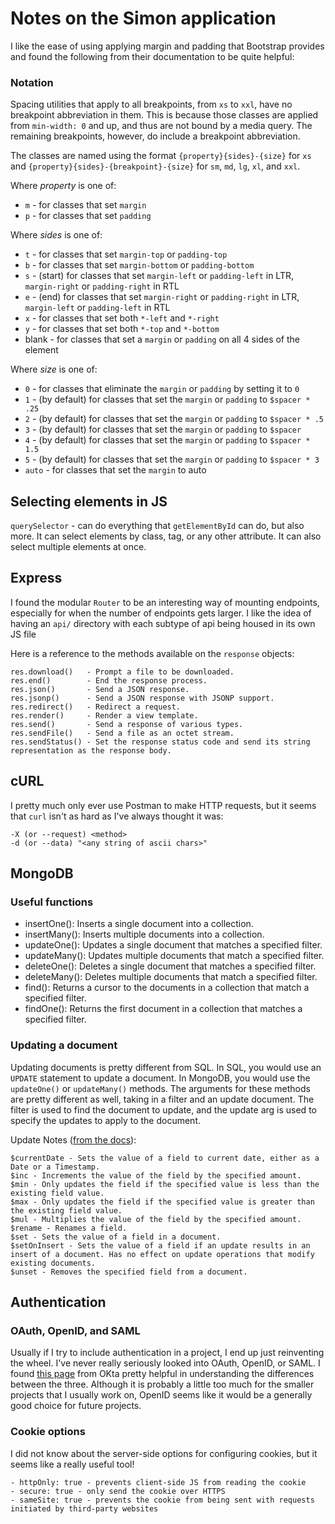 # Notes on the Simon application

I like the ease of using applying margin and padding that Bootstrap provides and found the following from their documentation to be quite helpful:

### Notation

Spacing utilities that apply to all breakpoints, from `xs` to `xxl`, have no breakpoint abbreviation in them. This is because those classes are applied from `min-width: 0` and up, and thus are not bound by a media query. The remaining breakpoints, however, do include a breakpoint abbreviation.

The classes are named using the format `{property}{sides}-{size}` for `xs` and `{property}{sides}-{breakpoint}-{size}` for `sm`, `md`, `lg`, `xl`, and `xxl`.

Where _property_ is one of:

- `m` - for classes that set `margin`
- `p` - for classes that set `padding`

Where _sides_ is one of:

- `t` - for classes that set `margin-top` or `padding-top`
- `b` - for classes that set `margin-bottom` or `padding-bottom`
- `s` - (start) for classes that set `margin-left` or `padding-left` in LTR, `margin-right` or `padding-right` in RTL
- `e` - (end) for classes that set `margin-right` or `padding-right` in LTR, `margin-left` or `padding-left` in RTL
- `x` - for classes that set both `*-left` and `*-right`
- `y` - for classes that set both `*-top` and `*-bottom`
- blank - for classes that set a `margin` or `padding` on all 4 sides of the element

Where _size_ is one of:

- `0` - for classes that eliminate the `margin` or `padding` by setting it to `0`
- `1` - (by default) for classes that set the `margin` or `padding` to `$spacer * .25`
- `2` - (by default) for classes that set the `margin` or `padding` to `$spacer * .5`
- `3` - (by default) for classes that set the `margin` or `padding` to `$spacer`
- `4` - (by default) for classes that set the `margin` or `padding` to `$spacer * 1.5`
- `5` - (by default) for classes that set the `margin` or `padding` to `$spacer * 3`
- `auto` - for classes that set the `margin` to auto

## Selecting elements in JS
`querySelector` - can do everything that `getElementById` can do, but also more. It can select elements by class, tag, or any other attribute. It can also select multiple elements at once.

## Express

I found the modular `Router` to be an interesting way of mounting endpoints, especially for when the number of endpoints gets larger. I like the idea of having an `api/` directory with each subtype of api being housed in its own JS file

Here is a reference to the methods available on the `response` objects:

```
res.download()   - Prompt a file to be downloaded.
res.end()        - End the response process.
res.json()	     - Send a JSON response.
res.jsonp()	     - Send a JSON response with JSONP support.
res.redirect()   - Redirect a request.
res.render()     - Render a view template.
res.send()       - Send a response of various types.
res.sendFile()   - Send a file as an octet stream.
res.sendStatus() - Set the response status code and send its string representation as the response body.
```  

## cURL

I pretty much only ever use Postman to make HTTP requests, but it seems that `curl` isn't as hard as I've always thought it was:

```
-X (or --request) <method>
-d (or --data) "<any string of ascii chars>"
```

## MongoDB

### Useful functions

- insertOne(): Inserts a single document into a collection.
- insertMany(): Inserts multiple documents into a collection.
- updateOne(): Updates a single document that matches a specified filter.
- updateMany(): Updates multiple documents that match a specified filter.
- deleteOne(): Deletes a single document that matches a specified filter.
- deleteMany(): Deletes multiple documents that match a specified filter.
- find(): Returns a cursor to the documents in a collection that match a specified filter.
- findOne(): Returns the first document in a collection that matches a specified filter.

### Updating a document

Updating documents is pretty different from SQL. In SQL, you would use an `UPDATE` statement to update a document. In MongoDB, you would use the `updateOne()` or `updateMany()` methods. The arguments for these methods are pretty different as well, taking in a filter and an update document. The filter is used to find the document to update, and the update arg is used to specify the updates to apply to the document.

Update Notes ([from the docs](https://www.mongodb.com/docs/manual/reference/operator/update/#fields)):
``` 
$currentDate - Sets the value of a field to current date, either as a Date or a Timestamp.
$inc - Increments the value of the field by the specified amount.
$min - Only updates the field if the specified value is less than the existing field value.
$max - Only updates the field if the specified value is greater than the existing field value.
$mul - Multiplies the value of the field by the specified amount.
$rename - Renames a field.
$set - Sets the value of a field in a document.
$setOnInsert - Sets the value of a field if an update results in an insert of a document. Has no effect on update operations that modify existing documents.
$unset - Removes the specified field from a document.
```

## Authentication

### OAuth, OpenID, and SAML

Usually if I try to include authentication in a project, I end up just reinventing the wheel. I've never really seriously looked into OAuth, OpenID, or SAML. I found [this page](https://www.okta.com/identity-101/whats-the-difference-between-oauth-openid-connect-and-saml/) from OKta pretty helpful in understanding the differences between the three. Although it is probably a little too much for the smaller projects that I usually work on, OpenID seems like it would be a generally good choice for future projects.

### Cookie options

I did not know about the server-side options for configuring cookies, but it seems like a really useful tool!

```
- httpOnly: true - prevents client-side JS from reading the cookie
- secure: true - only send the cookie over HTTPS
- sameSite: true - prevents the cookie from being sent with requests initiated by third-party websites
```
